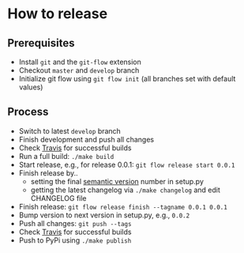 # How to release

## Prerequisites

- Install `git` and the `git-flow` extension
- Checkout `master` and `develop` branch
- Initialize git flow using `git flow init` (all branches set with default values)

## Process

- Switch to latest `develop` branch
- Finish development and push all changes
- Check [Travis](https://travis-ci.org/BastiTee/pype/branches) for successful builds
- Run a full build: `./make build`
- Start release, e.g., for release 0.0.1: `git flow release start 0.0.1`
- Finish release by..
  - setting the final [semantic version](https://semver.org/) number in setup.py
  - getting the latest changelog via `./make changelog` and edit CHANGELOG file
- Finish release: `git flow release finish --tagname 0.0.1 0.0.1`
- Bump version to next version in setup.py, e.g., `0.0.2`
- Push all changes: `git push --tags`
- Check [Travis](https://travis-ci.org/BastiTee/pype/branches) for successful builds
- Push to PyPi using `./make publish`
